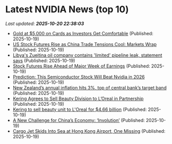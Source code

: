 # Latest NVIDIA News (top 10)
_Last updated: **2025-10-20 22:38:03**_

- [Gold at $5,000 on Cards as Investors Get Comfortable](https://biztoc.com/x/4a1cc2562f9df9ea) (Published: 2025-10-19)
- [US Stock Futures Rise as China Trade Tensions Cool: Markets Wrap](https://biztoc.com/x/638f868cbea98c19) (Published: 2025-10-19)
- [Libya's Zueitina oil company contains 'limited' pipeline leak, statement says](https://biztoc.com/x/cf5bd8bef2fa841c) (Published: 2025-10-19)
- [Stock Futures Rise Ahead of Major Week of Earnings](https://biztoc.com/x/5f17b4b4b34b6c2d) (Published: 2025-10-19)
- [Prediction: This Semiconductor Stock Will Beat Nvidia in 2026](https://biztoc.com/x/ad3e58460a3f95c5) (Published: 2025-10-19)
- [New Zealand’s annual inflation hits 3%, top of central bank’s target band](https://biztoc.com/x/e1487e8400dea6b0) (Published: 2025-10-19)
- [Kering Agrees to Sell Beauty Division to L’Oreal in Partnership](https://biztoc.com/x/797ac6d0e2ba6e4f) (Published: 2025-10-19)
- [Kering to sell beauty unit to L'Oreal for $4.66 billion](https://biztoc.com/x/f4213f4ba545a639) (Published: 2025-10-19)
- [A New Challenge for China’s Economy: ‘Involution’](https://biztoc.com/x/f94f7e323be03a9a) (Published: 2025-10-19)
- [Cargo Jet Skids Into Sea at Hong Kong Airport, One Missing](https://biztoc.com/x/44a106a779219d8b) (Published: 2025-10-19)
